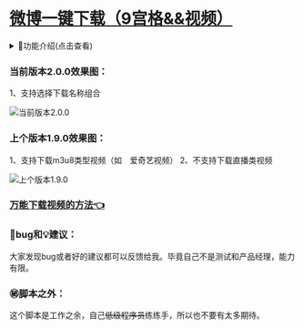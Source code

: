 # [微博一键下载（9宫格&&视频）](https://greasyfork.org/zh-CN/scripts/454816)

<details>
<summary>📔功能介绍(点击查看)</summary>
<pre>
16、支持选择下载名称组合（2.0.0）
<details>
<summary>2.0.0</summary>
<img loading="lazy" src="https://s1.ax1x.com/2023/06/08/pCAetiR.png">
</details>
15、支持下载m3u8类型视频（如<img loading="lazy" width="14" style="vertical-align: text-top; "
src="https://api.iowen.cn/favicon/www.iqiyi.com.png">爱奇艺视频）（1.9.0）
<details>
<summary>1.9.0</summary>
<img loading="lazy" src="https://s1.ax1x.com/2023/05/25/p9bVU0I.png">
</details>
14、支持下载名中显示微博文本(前20字)（1.8.0）
13、支持下载文件中包含微博文本（1.8.0）
<details>
<summary>1.8.0</summary>
<img loading="lazy" src="https://s1.ax1x.com/2023/04/15/p9SXVEj.png">
</details>
12、支持下载视频（1.7.0）
11、自动过滤空白图片（1.7.0）
<details>
<summary>1.7.0</summary>
<img loading="lazy" src="https://s1.ax1x.com/2023/03/11/ppu7Fx0.png">
</details>
10、右边【记录下载状态】支持再次下载（1.6.0）
9、旧版功能下线（1.6.0）
<details>
<summary>1.6.0</summary>
<img loading="lazy" src="https://s1.ax1x.com/2023/03/11/ppu7PGn.png">
</details>
8、记录下载状态（1.5.0）
<details>
<summary>1.5.0</summary>
<img loading="lazy" src="https://s1.ax1x.com/2023/06/11/pCVg5xH.png">
</details>
7、兼容<img loading="lazy" width="14" style="vertical-align: text-top; "src="https://www.firefox.com.cn/media/img/favicons/firefox/browser/apple-touch-icon.79c2abeb4e35.png">火狐浏览器（1.4.0）
<br/>
6、<del>兼容旧版（1.3.0）</del>
5、新版全屏预览图片时，再次点击图片退出全屏预览(1.3.0)
<details>
<summary>1.3.0</summary>
<img loading="lazy" src="https://s1.ax1x.com/2023/06/11/pCV2ny9.png">
</details>
4、支持下载live图（1.2.0）
<details>
<summary>1.2.0</summary>
<img loading="lazy" src="https://s1.ax1x.com/2023/06/11/pCV23FK.png">
<img loading="lazy" src="https://s1.ax1x.com/2023/06/11/pCV2Nyd.png">
</details>
3、<del>不支持下载视频（1.1.0）</del><a
href="https://greasyfork.org/zh-CN/scripts/454816-%E5%BE%AE%E5%8D%9A%E4%B8%80%E9%94%AE%E5%8F%96%E5%9B%BE-9%E5%AE%AB%E6%A0%BC/discussions/160492">万能下载视频的方法👈</a>
2、支持最多18图下载（1.1.0）
1、下载图片（1.1.0）
<details>
<summary>1.1.0</summary>
<img loading="lazy" src="https://s1.ax1x.com/2023/06/11/pCV2wwt.png">
<img loading="lazy" src="https://s1.ax1x.com/2023/06/11/pCV2deI.png">
</details>
</pre>
</details>

### 当前版本2.0.0效果图：

1、支持选择下载名称组合

![当前版本2.0.0][2.0.0]

### 上个版本1.9.0效果图：

1、支持下载m3u8类型视频（如<img loading="lazy" width="14" style="vertical-align: text-top; " src="https://api.iowen.cn/favicon/www.iqiyi.com.png">爱奇艺视频）
2、不支持下载直播类视频

![上个版本1.9.0][1.9.0]

### [万能下载视频的方法👈](https://greasyfork.org/zh-CN/scripts/454816-%E5%BE%AE%E5%8D%9A%E4%B8%80%E9%94%AE%E5%8F%96%E5%9B%BE-9%E5%AE%AB%E6%A0%BC/discussions/160492)

### 🐞bug和💡建议：

大家发现bug或者好的建议都可以反馈给我。毕竟自己不是测试和产品经理，能力有限。

### ㊙️脚本之外：

这个脚本是工作之余，自己<del>低级程序员</del>练练手，所以也不要有太多期待。
<!-- weibo/wb -->
[2.0.0]:https://s1.ax1x.com/2023/06/08/pCAetiR.png
[1.9.0]:https://s1.ax1x.com/2023/05/25/p9bVU0I.png
